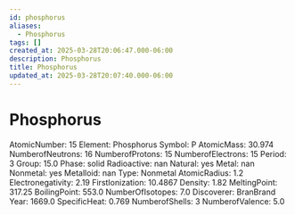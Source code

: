 ```yaml
---
id: phosphorus
aliases:
  - Phosphorus
tags: []
created_at: 2025-03-28T20:06:47.000-06:00
description: Phosphorus
title: Phosphorus
updated_at: 2025-03-28T20:07:40.000-06:00
---
```


# Phosphorus
AtomicNumber: 15
Element: Phosphorus
Symbol: P
AtomicMass: 30.974
NumberofNeutrons: 16
NumberofProtons: 15
NumberofElectrons: 15
Period: 3
Group: 15.0
Phase: solid
Radioactive: nan
Natural: yes
Metal: nan
Nonmetal: yes
Metalloid: nan
Type: Nonmetal
AtomicRadius: 1.2
Electronegativity: 2.19
FirstIonization: 10.4867
Density: 1.82
MeltingPoint: 317.25
BoilingPoint: 553.0
NumberOfIsotopes: 7.0
Discoverer: BranBrand
Year: 1669.0
SpecificHeat: 0.769
NumberofShells: 3
NumberofValence: 5.0
